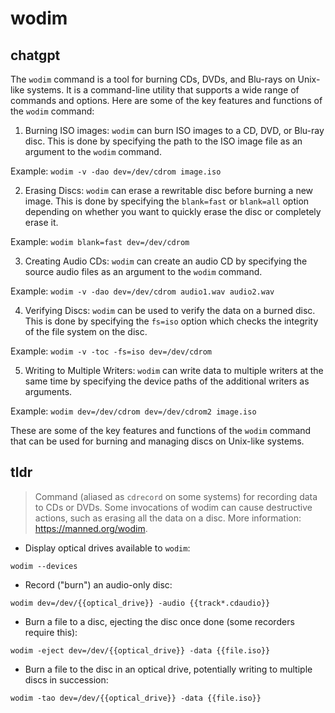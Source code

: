 # wodim 
## chatgpt 
The `wodim` command is a tool for burning CDs, DVDs, and Blu-rays on Unix-like systems. It is a command-line utility that supports a wide range of commands and options. Here are some of the key features and functions of the `wodim` command:

1. Burning ISO images: `wodim` can burn ISO images to a CD, DVD, or Blu-ray disc. This is done by specifying the path to the ISO image file as an argument to the `wodim` command.

Example: `wodim -v -dao dev=/dev/cdrom image.iso`

2. Erasing Discs: `wodim` can erase a rewritable disc before burning a new image. This is done by specifying the `blank=fast` or `blank=all` option depending on whether you want to quickly erase the disc or completely erase it.

Example: `wodim blank=fast dev=/dev/cdrom`

3. Creating Audio CDs:  `wodim` can create an audio CD by specifying the source audio files as an argument to the `wodim` command.

Example: `wodim -v -dao dev=/dev/cdrom audio1.wav audio2.wav`

4. Verifying Discs: `wodim` can be used to verify the data on a burned disc. This is done by specifying the `fs=iso` option which checks the integrity of the file system on the disc.

Example: `wodim -v -toc -fs=iso dev=/dev/cdrom`

5. Writing to Multiple Writers: `wodim` can write data to multiple writers at the same time by specifying the device paths of the additional writers as arguments.

Example: `wodim dev=/dev/cdrom dev=/dev/cdrom2 image.iso`

These are some of the key features and functions of the `wodim` command that can be used for burning and managing discs on Unix-like systems. 

## tldr 
 
> Command (aliased as `cdrecord` on some systems) for recording data to CDs or DVDs.
> Some invocations of wodim can cause destructive actions, such as erasing all the data on a disc.
> More information: <https://manned.org/wodim>.

- Display optical drives available to `wodim`:

`wodim --devices`

- Record ("burn") an audio-only disc:

`wodim dev=/dev/{{optical_drive}} -audio {{track*.cdaudio}}`

- Burn a file to a disc, ejecting the disc once done (some recorders require this):

`wodim -eject dev=/dev/{{optical_drive}} -data {{file.iso}}`

- Burn a file to the disc in an optical drive, potentially writing to multiple discs in succession:

`wodim -tao dev=/dev/{{optical_drive}} -data {{file.iso}}`
